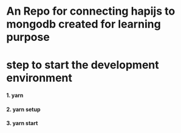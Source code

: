 # An Repo for connecting hapijs to mongodb created for learning purpose

# step to start the development environment
#### 1. yarn

#### 2. yarn setup

#### 3. yarn start

